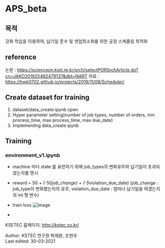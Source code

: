 # APS_beta
 


## 목적
강화 학습을 이용하여, 납기일 준수 및 셋업최소화를 위한 공정 스케줄링 최적화

## reference
논문 : <https://scienceon.kisti.re.kr/srch/selectPORSrchArticle.do?cn=JAKO201925462479137&dbt=NART>
자료 : <https://hwk0702.github.io/projects/2019/11/08/Scheduler/>

## Create dataset for training
  1. dataset/data_create.ipynb open
  2. Hyper parameter setting(number of job types, number of orders, min process_time, max process_time, max due_date)
  3. Implementing data_create.ipynb

## Training

### environment_v1.ipynb
 - machine 마다 state 를 표현하기 위해 job_types의 변화유무와 납기일이 초과되었는지를 명시
 - reward = 50 + (-50*job_change) + (-5*violation_due_date) (job_change : job_type이 변화했는지의 유무, violation_due_date : 얼마나 납기일을 여겼는지의 int 형 변수)
 - train loss
 ![image](https://user-images.githubusercontent.com/78070883/112932087-483c6800-9158-11eb-8fc4-a7fdae107daf.png)



 - 


KSETEC 홈페이지: <http://kstec.co.kr/>   
   
      
     
     

Author: KSTEC 연구원 박재완, 조현우     
Last edited: 30-03-2021
